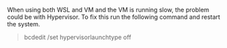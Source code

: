 When using both WSL and VM and the VM is running slow, the problem could be with Hypervisor. To fix this run the following command and restart the system.

> bcdedit /set hypervisorlaunchtype off

